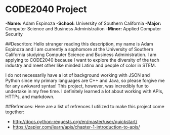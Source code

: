 # CODE2040 Project

-**Name:** Adam Espinoza
-**School:** University of Southern California
-**Major:** Computer Science and Business Administration
-**Minor:** Applied Computer Security

##Descriton:
Hello stranger reading this description, my name is Adam Espinoza and I am currently a sophomore at the University of Southern California studying Computer Science and Business Administration. I am applying to CODE2040 because I want to explore the diversity of the tech industry and meet other like minded Latinx and people of color in STEM. 

I do not necessarily have a lot of background working with JSON and Python since my primary languages are C++ and Java, so please forgive me for any awkward syntax! This project, however, was incredibly fun to undertake in my free time. I definitely learned a lot about working with APIs, HTTPs, and markdown.  

##Refrences:
Here are a list of refrences I utilized to make this project come together:
* http://docs.python-requests.org/en/master/user/quickstart/
* https://zapier.com/learn/apis/chapter-1-introduction-to-apis/
